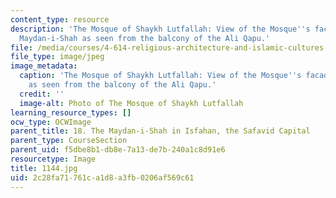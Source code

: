 ```yaml
---
content_type: resource
description: 'The Mosque of Shaykh Lutfallah: View of the Mosque''s facade on the
  Maydan-i-Shah as seen from the balcony of the Ali Qapu.'
file: /media/courses/4-614-religious-architecture-and-islamic-cultures-fall-2002/2c28fa71761ca1d8a3fb0206af569c61_1144.jpg
file_type: image/jpeg
image_metadata:
  caption: 'The Mosque of Shaykh Lutfallah: View of the Mosque''s facade on the Maydan-i-Shah
    as seen from the balcony of the Ali Qapu.'
  credit: ''
  image-alt: Photo of The Mosque of Shaykh Lutfallah
learning_resource_types: []
ocw_type: OCWImage
parent_title: 18. The Maydan-i-Shah in Isfahan, the Safavid Capital
parent_type: CourseSection
parent_uid: f5dbe8b1-db8e-7a13-de7b-240a1c8d91e6
resourcetype: Image
title: 1144.jpg
uid: 2c28fa71-761c-a1d8-a3fb-0206af569c61
---
```

